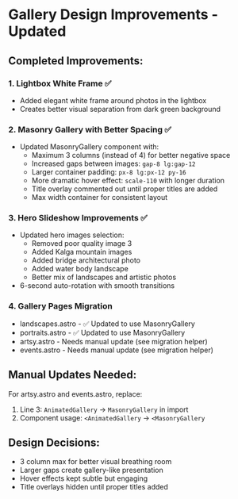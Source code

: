 # Gallery Design Improvements - Updated

## Completed Improvements:

### 1. **Lightbox White Frame** ✅
- Added elegant white frame around photos in the lightbox
- Creates better visual separation from dark green background

### 2. **Masonry Gallery with Better Spacing** ✅
- Updated MasonryGallery component with:
  - Maximum 3 columns (instead of 4) for better negative space
  - Increased gaps between images: `gap-8 lg:gap-12`
  - Larger container padding: `px-8 lg:px-12 py-16`
  - More dramatic hover effect: `scale-110` with longer duration
  - Title overlay commented out until proper titles are added
  - Max width container for consistent layout

### 3. **Hero Slideshow Improvements** ✅
- Updated hero images selection:
  - Removed poor quality image 3
  - Added Kalga mountain images
  - Added bridge architectural photo
  - Added water body landscape
  - Better mix of landscapes and artistic photos
- 6-second auto-rotation with smooth transitions

### 4. **Gallery Pages Migration**
- landscapes.astro - ✅ Updated to use MasonryGallery
- portraits.astro - ✅ Updated to use MasonryGallery  
- artsy.astro - Needs manual update (see migration helper)
- events.astro - Needs manual update (see migration helper)

## Manual Updates Needed:
For artsy.astro and events.astro, replace:
1. Line 3: `AnimatedGallery` → `MasonryGallery` in import
2. Component usage: `<AnimatedGallery` → `<MasonryGallery`

## Design Decisions:
- 3 column max for better visual breathing room
- Larger gaps create gallery-like presentation
- Hover effects kept subtle but engaging
- Title overlays hidden until proper titles added